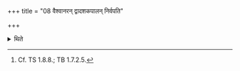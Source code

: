+++
title = "08 वैश्वानरन् द्वादशकपालन् निर्वपति"

+++

<details><summary>थिते</summary>

8. (Then he) takes out the material for the sacrificial bread on twelve potsherds for Vaiśvānara.[^1]  

[^1]: Cf. TS 1.8.8.; TB 1.7.2.5.  
</details>
